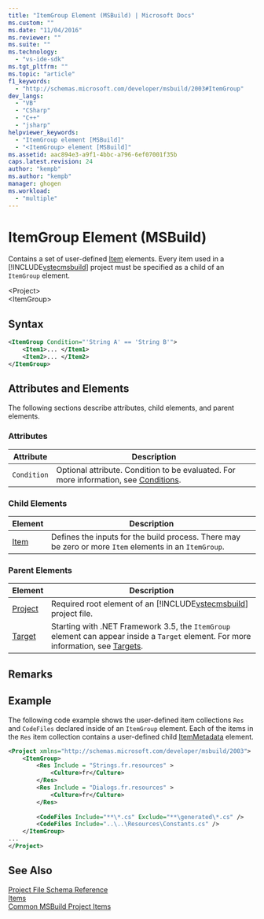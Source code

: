 ```yaml
---
title: "ItemGroup Element (MSBuild) | Microsoft Docs"
ms.custom: ""
ms.date: "11/04/2016"
ms.reviewer: ""
ms.suite: ""
ms.technology: 
  - "vs-ide-sdk"
ms.tgt_pltfrm: ""
ms.topic: "article"
f1_keywords: 
  - "http://schemas.microsoft.com/developer/msbuild/2003#ItemGroup"
dev_langs: 
  - "VB"
  - "CSharp"
  - "C++"
  - "jsharp"
helpviewer_keywords: 
  - "ItemGroup element [MSBuild]"
  - "<ItemGroup> element [MSBuild]"
ms.assetid: aac894e3-a9f1-4bbc-a796-6ef07001f35b
caps.latest.revision: 24
author: "kempb"
ms.author: "kempb"
manager: ghogen
ms.workload: 
  - "multiple"
---
```

# ItemGroup Element (MSBuild)
Contains a set of user-defined [Item](../msbuild/item-element-msbuild.md) elements. Every item used in a [!INCLUDE[vstecmsbuild](../extensibility/internals/includes/vstecmsbuild_md.md)] project must be specified as a child of an `ItemGroup` element.  
  
 \<Project>  
 \<ItemGroup>  
  
## Syntax  
  
```xml  
<ItemGroup Condition="'String A' == 'String B'">  
    <Item1>... </Item1>  
    <Item2>... </Item2>  
</ItemGroup>  
```  
  
## Attributes and Elements  
 The following sections describe attributes, child elements, and parent elements.  
  
### Attributes  
  
|Attribute|Description|  
|---------------|-----------------|  
|`Condition`|Optional attribute. Condition to be evaluated. For more information, see [Conditions](../msbuild/msbuild-conditions.md).|  
  
### Child Elements  
  
|Element|Description|  
|-------------|-----------------|  
|[Item](../msbuild/item-element-msbuild.md)|Defines the inputs for the build process. There may be zero or more `Item` elements in an `ItemGroup`.|  
  
### Parent Elements  
  
|Element|Description|  
|-------------|-----------------|  
|[Project](../msbuild/project-element-msbuild.md)|Required root element of an [!INCLUDE[vstecmsbuild](../extensibility/internals/includes/vstecmsbuild_md.md)] project file.|  
|[Target](../msbuild/target-element-msbuild.md)|Starting with .NET Framework 3.5, the `ItemGroup` element can appear inside a `Target` element. For more information, see [Targets](../msbuild/msbuild-targets.md).|  
  
## Remarks  
  
## Example  
 The following code example shows the user-defined item collections `Res` and `CodeFiles` declared inside of an `ItemGroup` element. Each of the items in the `Res` item collection contains a user-defined child [ItemMetadata](../msbuild/itemmetadata-element-msbuild.md) element.  
  
```xml  
<Project xmlns="http://schemas.microsoft.com/developer/msbuild/2003">  
    <ItemGroup>  
        <Res Include = "Strings.fr.resources" >  
            <Culture>fr</Culture>  
        </Res>  
        <Res Include = "Dialogs.fr.resources" >  
            <Culture>fr</Culture>  
        </Res>  
  
        <CodeFiles Include="**\*.cs" Exclude="**\generated\*.cs" />  
        <CodeFiles Include="..\..\Resources\Constants.cs" />  
    </ItemGroup>  
...  
</Project>  
```  
  
## See Also  
 [Project File Schema Reference](../msbuild/msbuild-project-file-schema-reference.md)   
 [Items](../msbuild/msbuild-items.md)   
 [Common MSBuild Project Items](../msbuild/common-msbuild-project-items.md)